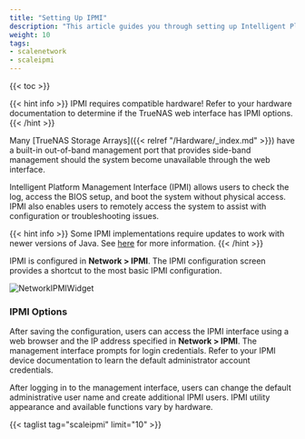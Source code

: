 ```yaml
---
title: "Setting Up IPMI"
description: "This article guides you through setting up Intelligent Platform Management Interface (IPMI) in your TrueNAS SCALE."
weight: 10
tags:
- scalenetwork
- scaleipmi
---
```


{{< toc >}}


{{< hint info >}}
IPMI requires compatible hardware! Refer to your hardware documentation to determine if the TrueNAS web interface has IPMI options.
{{< /hint >}}

Many [TrueNAS Storage Arrays]({{< relref "/Hardware/_index.md" >}}) have a built-in out-of-band management port that provides side-band management should the system become unavailable through the web interface. 

Intelligent Platform Management Interface (IPMI) allows users to check the log, access the BIOS setup, and boot the system without physical access. IPMI also enables users to remotely access the system to assist with configuration or troubleshooting issues.

{{< hint info >}}
Some IPMI implementations require updates to work with newer versions of Java. See [here](https://forums.freenas.org/index.php?threads/psa-java-8-update-131-breaks-asrocks-ipmi-virtual-console.53911/) for more information.
{{< /hint >}}

IPMI is configured in **Network > IPMI**. The IPMI configuration screen provides a shortcut to the most basic IPMI configuration.

![NetworkIPMIWidget](/images/SCALE/22.02/NetworkIPMIWidget.png "IPMI widget")


### IPMI Options

After saving the configuration, users can access the IPMI interface using a web browser and the IP address specified in **Network > IPMI**. The management interface prompts for login credentials. Refer to your IPMI device documentation to learn the default administrator account credentials.

After logging in to the management interface, users can change the default administrative user name and create additional IPMI users. IPMI utility appearance and available functions vary by hardware.

{{< taglist tag="scaleipmi" limit="10" >}}